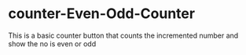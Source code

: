 # counter-Even-Odd-Counter
This is a basic counter button that counts the incremented number and show the no is even or odd

